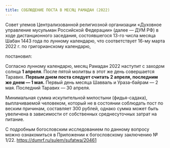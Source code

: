 ```yaml
---
title: СОБЛЮДЕНИЕ ПОСТА В МЕСЯЦ РАМАДАН (2022)
---
```


Совет улемов Централизованной религиозной организации «Духовное управление мусульман Российской Федерации» (далее — ДУМ РФ) в ходе дистанционного заседания, состоявшегося
13-го числа месяца Шабан 1443 года по лунному календарю, что соответствует 16-му марта 2022 г. по григорианскому календарю,

постановил:

 Согласно лунному календарю, месяц Рамадан 2022 наступит с заходом солнца **1 апреля**. После пятой молитвы в этот же день совершается Таравих. 
 **Первым днем поста следует считать 2 апреля, последним же днем — 1 мая.** Первый день месяца Шавваль и Ураза-байрам — 2 мая. Последний Таравих — 30 апреля.

 Минимальная сумма искупительной милостыни (фидья-садака), выплачиваемой человеком, который не в состоянии соблюдать пост по веским причинам, составляет 300 рублей, 
 однако сумма может быть увеличена в зависимости от собственных среднесуточных затрат на питание.

С подробным богословским исследованием по данному вопросу можно ознакомиться в Приложении к богословскому заключению № 1/22. https://dumrf.ru/sulem/sufatwa/20461
